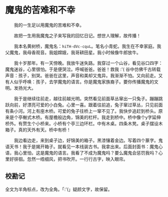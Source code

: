 # 魔鬼的苦难和不幸

　　我的一生足以用魔鬼的苦难和不幸。

　　故把一生用我魔鬼之子来写我的回忆日记。想世人理解，故传播！

　　我本名黄树桥，魔鬼名：`hiTH-dVc-cquL`。笔名小青蛇。我生在不幸家庭。我父魔鬼，我母香观音。我姐嫦娥，我哥耕田星。我小时候像牛郎放牛。

　　我十岁那年。有一天傍晚。我放牛迷失路。我穿过一个山谷，看见谷口四字：魔鬼迷谷，心里很怕。于是便哭泣。呼喊爸爸。爸爸！救我 :'( 谷中仿佛千古转载声音：孩子，别哭。爸爸在这里，声音和美却又鬼异。我渐渐不怕。又向前走。又有人似乎呼唤：孩子，去学魔鬼的语言。你是魔鬼家族裔子。要你传播魔鬼的文明。发扬光大。

　　我于是继续往前走，越往前越光明。突然看见前面草丛窜出一只兔子。蹦蹦跳跃向前，好漂亮可爱的小白兔。心里一喜。跟着往前追，兔子窜过草丛，只见前面有条小河。河上有座木桥。可爱的兔子往桥上一窜不见了。我快步追赶到桥头。原来是个亭榭式木桥。有屋檐般边角，锦美的栏杆。我走到桥中。桥中像个y字延伸桥外。有赘生个小桥来。小桥有个亭三边环栏。中有木桌。四条木凳。桌子摆设木箱子。真的天外有天。桥中有桥！

　　我边看边走，来到桌子边，好锦美的箱子。黑漆镶着金边。写着四个篆字。鬼语天书！我于是揭开箱子。就看见一本线装古书。我拿出来。后面封面书：魔鬼心语，我心里怕，这是魔鬼的语言。我看了不成为魔鬼吗？要么魔鬼会惩罚我吗？心里好徘徊。忽然一绺细风，把书吹开。一行行古字，映入眼帘。

## 校勘记

全文为半角标点，改为全角。「:'(」疑颜文字，故保留。